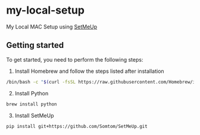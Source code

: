 # my-local-setup
My Local MAC Setup using [SetMeUp](https://github.com/Somtom/SetMeUp)

## Getting started

To get started, you need to perform the following steps:

1. Install Homebrew and follow the steps listed after installation
```bash
/bin/bash -c "$(curl -fsSL https://raw.githubusercontent.com/Homebrew/install/HEAD/install.sh)
```

2. Install Python
```bash
brew install python
```

3. Install SetMeUp
```bash
pip install git+https://github.com/Somtom/SetMeUp.git
```
